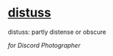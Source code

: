 # [distuss](https://l.thisworddoesnotexist.com/f9wX)

distuss: partly distense or obscure

*for Discord Photographer*
